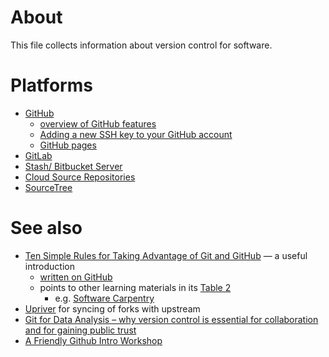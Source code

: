 # About
This file collects information about version control for software.

# Platforms
* [GitHub](https://github.com/)
  - [overview of GitHub features](https://github.com/features)
  - [Adding a new SSH key to your GitHub account](https://help.github.com/articles/adding-a-new-ssh-key-to-your-github-account/)
  - [GitHub pages](https://pages.github.com/)
* [GitLab](https://about.gitlab.com/)
* [Stash/ Bitbucket Server](https://www.atlassian.com/software/bitbucket/server)
* [Cloud Source Repositories](https://cloud.google.com/source-repositories/)
* [SourceTree](https://www.sourcetreeapp.com/)

# See also
* [Ten Simple Rules for Taking Advantage of Git and GitHub](http://doi.org/10.1371/journal.pcbi.1004668) &mdash; a useful introduction
  - [written on GitHub](https://github.com/Daniel-Mietchen/github-paper)
  - points to other learning materials in its [Table 2](http://dx.doi.org/10.1371/journal.pcbi.1004947.t002)
    - e.g. [Software Carpentry](https://swcarpentry.github.io/git-novice/)
* [Upriver](https://upriver.github.io/) for syncing of forks with upstream 
* [Git for Data Analysis – why version control is essential for collaboration and for gaining public trust](https://blog.okfn.org/2016/11/29/git-for-data-analysis-why-version-control-is-essential-collaboration-public-trust/)
* [A Friendly Github Intro Workshop](https://kirstiejane.github.io/friendly-github-intro/)
